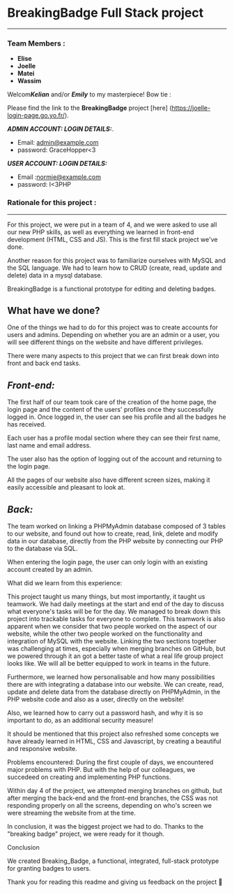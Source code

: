 # BreakingBadge Full Stack project
___________ 

### Team Members :

- **Elise** 
- **Joelle** 
- **Matei**
- **Wassim** 

Welcom***Kelian*** and/or ***Emily*** to my masterpiece! Bow tie :

Please find the link to the **BreakingBadge** project [here] (https://joelle-login-page.go.yo.fr/).


***ADMIN ACCOUNT: LOGIN DETAILS:***. 

- Email: admin@example.com
- password: GraceHopper<3

***USER ACCOUNT: LOGIN DETAILS:*** 

- Email :normie@example.com
- password: I<3PHP

### Rationale for this project :
________

For this project, we were put in a team of 4, and we were asked to use all our new PHP skills, as well as everything we learned in front-end development (HTML, CSS and JS). This is the first fill stack project we've done.

Another reason for this project was to familiarize ourselves with MySQL and the SQL language. We had to learn how to CRUD (create, read, update and delete) data in a mysql database.

BreakingBadge is a functional prototype for editing and deleting badges. 

## What have we done?

One of the things we had to do for this project was to create accounts for users and admins. Depending on whether you are an admin or a user, you will see different things on the website and have different privileges.

There were many aspects to this project that we can first break down into front and back end tasks.


*Front-end:*
-------

The first half of our team took care of the creation of the home page, the login page and the content of the users' profiles once they successfully logged in. Once logged in, the user can see his profile and all the badges he has received.

Each user has a profile modal section where they can see their first name, last name and email address. 

The user also has the option of logging out of the account and returning to the login page. 

All the pages of our website also have different screen sizes, making it easily accessible and pleasant to look at.


*Back:*
------

The team worked on linking a PHPMyAdmin database composed of 3 tables to our website, and found out how to create, read, link, delete and modify data in our database, directly from the PHP website by connecting our PHP to the database via SQL. 

When entering the login page, the user can only login with an existing account created by an admin.


What did we learn from this experience:


This project taught us many things, but most importantly, it taught us teamwork. We had daily meetings at the start and end of the day to discuss what everyone's tasks will 
be for the day. We managed to break down this project into trackable tasks for everyone to complete. This teamwork is also apparent when we consider that two people worked on 
the aspect of our website, while the other two people worked on the functionality and integration of MySQL with the website. Linking the two sections together was challenging 
at times, especially when merging branches on GitHub, but we powered through it an got a better taste of what a real life group project looks like. We will all be better 
equipped to work in teams in the future.

Furthermore, we learned how personalisable and how many possibilities there are with integrating a database into our website. We can create, read, update and delete data from 
the database directly on PHPMyAdmin, in the PHP website code and also as a user, directly on the website!

Also, we learned how to carry out a password hash, and why it is so important to do, as an additional security measure!

It should be mentioned that this project also refreshed some concepts we have already learned in HTML, CSS and Javascript, by creating a beautiful and responsive website.

Problems encountered:
During the first couple of days, we encountered major problems with PHP. But with the help of our colleagues, we succedeed on creating and implementing PHP functions. 

Within day 4 of the project, we attempted merging branches on github, but after merging the back-end and the front-end branches, the CSS was not responding properly on all the 
screens, depending on who's screen we were streaming the website from at the time.

In conclusion, it was the biggest project we had to do. Thanks to the "breaking badge" project, we were ready for it though. 

Conclusion

We created Breaking_Badge, a functional, integrated, full-stack prototype for granting badges to users. 

Thank you for reading this readme and giving us feedback on the project 👊

